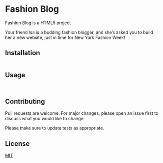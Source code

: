 # Fashion Blog


Fashion Blog is a HTML5 project

Your friend Isa is a budding fashion blogger, and she’s asked you to build her a new website, just in time for New York Fashion Week!

## Installation

```bash

```

## Usage

```HTML5


```

## Contributing
Pull requests are welcome. For major changes, please open an issue first to discuss what you would like to change.

Please make sure to update tests as appropriate.

## License
[MIT](https://choosealicense.com/licenses/mit/)
